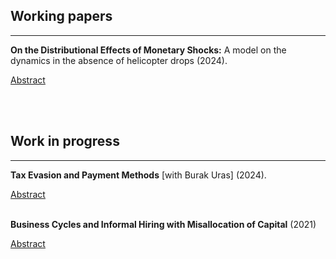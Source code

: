 <!-- RESEARCH CONTENTS -->

<!-- Styling -->
<style> 
a {
    color: var(--link-color);
}

h1,h2,h3,h4,h5.h6 {
    font-style: normal; font-family: var(--title-font) ;
    color: var(--theme-color-dark);
}

details > summary {
    cursor: pointer;
    color: var(--link-color); /* Example style */
    text-decoration: underline;
    list-style:  none; } 
</style>

<!-- Actual text -->

## Working papers

<hr text-align="center" class="solid" width="100%">

**On the Distributional Effects of Monetary Shocks:** A model on the dynamics in the absence of helicopter drops (2024).

<details class="toggle-link"> <summary> Abstract </summary> This paper investigates the transmission of monetary shocks that are not carried out through helicopter drops of money. I develop a model with a cash-in-advance friction, monopolistic competition, perfect foresight, and rich heterogeneity in productivity across agents. I show that, although there is a unique stationary equilibrium that reflects differences in fundamentals between agents given a certain monetary base, any redistribution of monetary holdings is compatible with a stationary equilibrium if bond contracts are fully enforced. Then, I study the dynamics and convergence properties of an economy starting at the fundamental stationary equilibrium after an MIT monetary shock that redistributes monetary holdings. I begin with an economy without a market for bonds. Next, I allow borrowing to take place. Only in economies with financial frictions, the model confirms Friedman's argument that, in the absence of helicopter drops, the economy should slowly return to a stationary equilibrium that reflects differences in fundamentals. If bonds are present, the economy does not return to the same initial stationary equilibrium allocation if the interest rate reaches its equilibrium value. Also, some degree of price stickiness can be produced by either 1) a gradual introduction of the new money in the bondless economy due to consumption smoothing, or 2) an urge by indebted agents to lower their prices relative to others to amortize their debt. Finally, financial development improves welfare by allowing for risk sharing and, in the form of higher access to financial markets, by reducing distortions in wealth.  
 </details>

</br></br>

## Work in progress

<hr text-align="center" class="solid" width="100%">

**Tax Evasion and Payment Methods** [with Burak Uras] (2024).

<details class="toggle-link"> <summary> Abstract </summary> We present a monetary model to investigate tax evasion among heterogeneous sellers and their preferences for payment instruments (cash versus debit). Tax evasion is feasible only if buyers opt for cash transactions. Our framework incorporates: i) bank fees on debit transactions, ii) a probabilistic cost of tax evasion, which rises with seller productivity and the amount of evaded taxes, and iii) potential theft risk for cash held by buyers. Our contribution lies in allowing sellers to differentiate prices based on chosen payment methods, yielding policy-relevant insights. We first show that sellers offer greater discounts for cash transactions when cash revenue significantly impacts tax evasion. Second, equilibrium with multiple payment methods necessitates buyers receiving sufficient compensation via cash discounts to insure for the risk of cash theft. Third, in an equilibrium with multiple payment methods, sellers with the lowest tax evasion costs often opt exclusively for cash. Moreover, our framework illustrates that uncertainty regarding seller types induces buyers to hold liquidity across multiple payment instruments, resulting in an ex-post inefficiency and necessitating policy intervention.  
 </details>

</br>

**Business Cycles and Informal Hiring with Misallocation of Capital** (2021)

<details class="toggle-link"> <summary> Abstract </summary> The present work presents a model that explores the effects and behavior of informality along the business cycle in an economy characterized by capital misallocation. The intensive margin of informality is modelled through a size-dependent cost function and the extensive margin is modelled by following a dualistic approach to informality. The main results indicate that the intensive margin of informality gives less productive firms a competitive advantage during recessions; the elimination of informality decreases output and, overall, leads to more volatility; and both VAT and payroll taxes lead to intersectorial misallocation, but only the payroll tax leads to misallocation within the formal sector.
</details>
